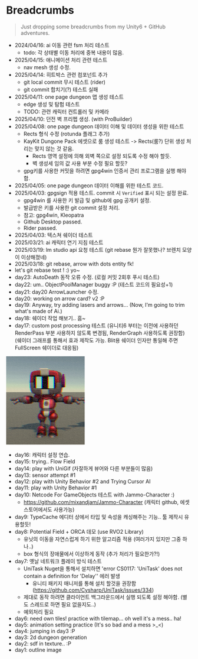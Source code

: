 # Breadcrumbs
> Just dropping some breadcrumbs from my Unity6 + GitHub adventures.
- 2024/04/16: ai 이동 관련 fsm 처리 테스트
  - todo: 각 상태별 이동 처리에 중복 내용이 많음.
- 2025/04/15: 애니메이션 처리 관련 테스트
  - nav mesh 생성 수정.
- 2025/04/14: 히트박스 관련 컴포넌트 추가
  - git local commit 무시 테스트 (rider)
  - git commit 합치기(?) 테스트 실패
- 2025/04/11: one page dungeon 맵 생성 테스트
  - edge 생성 및 탐험 테스트
  - TODO: 관련 캐릭터 컨트롤러 및 카메라
- 2025/04/10: 던전 벽 프리펩 생성. (with ProBuilder)
- 2025/04/08: one page dungeon 데이터 이해 및 데이터 생성을 위한 테스트
  - Rects 형식 수정 (rotunda 플래그 추가)
  - KayKit Dungone Pack 에셋으로 룸 생성 테스트 -> Rects(룸?) 단위 생성 처리는 맞지 않는 것 같음.
    - Rects 영역 설정에 의해 외벽 쪽으로 설정 되도록 수정 해야 할듯.
    - 벽 생성세 임의 값 사용 부분 수정 필요 할듯?
  - gpg키를 사용한 커밋을 하려면 gpg4win 인증서 관리 프로그램을 실행 해야함.
- 2025/04/05: one page dungeon 데이터 이해를 위한 테스트 코드.
- 2025/04/03: gpgsign 적용 테스트. commit 시 `Verified` 표시 되는 설정 완료.
  - gpg4win 를 사용한 키 발급 및 github에 gpg 공개키 설정.
  - 발급받은 키를 사용한 git commit 설정 처리.
  - 참고: gpg4win, Kleopatra
  - Github Desktop passed.
  - Rider passed.
- 2025/04/03: 텍스쳐 쉐이더 테스트
- 2025/03/21: ai 캐릭터 연기 지침 테스트
- 2025/03/19: lm studio api 요청 테스트 (git rebase 뭔가 잘못했나? 브렌치 모양이 이상해졌네)
- 2025/03/18: git rebase, arrow with dots entity fk!
- let's git rebase test ! :) yo~
- day23: AutoDeath 동작 오류 수정. (로컬 커밋 2회후 푸시 테스트)
- day22: um.. ObjectPoolManager buggy :P
  (테스트 코드의 필요성+1)
- day21: day20 ArrowLauncher 수정.
- day20: working on arrow card? v2 :P
- day19: Anyway, try adding lasers and arrows... 
  (Now, I'm going to trim what's made of Ai.)
- day18: 쉐이더 작업 해보기.. 흠~
- day17: custom post processing 테스트
  (유니티6 부터는 이전에 사용하던 RenderPass 부분 사용하지 않도록 변경됨, RenderGraph 사용하도록 권장함)
  (쉐이더 그래프를 통해서 효과 제작도 가능. Blit용 쉐이더 인자만 통일해 주면 FullScreen 쉐이더로 대응됨)

![retroCrt](./Images/RetroCRT.png)
- day16: 캐릭터 설정 연습.
- day15: trying.. Flow Field
- day14: play with UniGif (자잘하게 뷰어와 다른 부분들이 많음)
- day13: sensor attempt #1
- day12: play with Unity Behavior #2 and Trying Cursor AI
- day11: play with Unity Behavior #1
- day10: Netcode For GameObjects 테스트 with Jammo-Character :)
   - https://github.com/mixandjam/Jammo-Character (캐릭터 github, 에셋 스토어에서도 사용가능)
- day9: TypeCache 에디터 상에서 타입 및 속성을 캐싱해주는 기능.. 툴 제작시 유용할듯!
- day8: Potential Field + ORCA 데모 (use RVO2 Library)
   - 유닛의 이동을 자연스럽게 하기 위한 알고리즘 적용 (여러가지 있지만 그중 하나..)
   - box 형식의 장애물에서 이상하게 동작 (추가 처리가 필요한가?!)
- day7: 옛날 네트워크 플레이 방식 테스트
   - UniTask Nuget을 통해서 설치하면 'error CS0117: 'UniTask' does not contain a definition for 'Delay'' 에러 발생
      - 유니티 패키지 매니저를 통해 설치 할것을 권장함 (https://github.com/Cysharp/UniTask/issues/334)
   - 제대로 동작 하려면 클라이언트 백그라운드에서 실행 되도록 설정 해야함. (별도 스레드로 하면 필요 없을지도..)
   - 예외처리 필요
- day6: need own tiles! practice with tilemap... oh well it's a mess.. ha!
- day5: animation setting practice (It's so bad and a mess >_<)
- day4: jumping in day3 :P
- day3: 2d dungeon generation
- day2: sdf in texture.. :P
- day1: outline image
